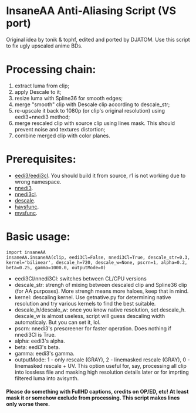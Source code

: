 # InsaneAA Anti-Aliasing Script (VS port)

Original idea by tonik & tophf, edited and ported by DJATOM.
Use this script to fix ugly upscaled anime BDs.

# Processing chain: 
   1) extract luma from clip;
   2) apply Descale to it;
   3) resize luma with Spline36 for smooth edges;
   4) merge "smooth" clip with Descale clip according to descale_str;
   5) re-upscale it back to 1080p (or clip's original resolution) using eedi3+nnedi3 method;
   6) merge rescaled clip with source clip using lines mask. This should prevent noise and textures distortion;
   7) combine merged clip with color planes. 
 
# Prerequisites:
   - [eedi3/eedi3cl](https://github.com/HomeOfVapourSynthEvolution/VapourSynth-EEDI3). You should build it from source, r1 is not working due to wrong namespace.
  - [nnedi3](https://github.com/dubhater/vapoursynth-nnedi3).
  - [nnedi3cl](https://github.com/HomeOfVapourSynthEvolution/VapourSynth-NNEDI3CL).
  - [descale](https://github.com/Irrational-Encoding-Wizardry/vapoursynth-descale).
  - [havsfunc](https://github.com/HomeOfVapourSynthEvolution/havsfunc).
  - [mvsfunc](https://github.com/HomeOfVapourSynthEvolution/mvsfunc).
 
# Basic usage:
```
import insaneAA
insaneAA.insaneAA(clip, eedi3Cl=False, nnedi3Cl=True, descale_str=0.3, kernel='bilinear', descale_h=720, descale_w=None, pscrn=1, alpha=0.2, beta=0.25, gamma=1000.0, outputMode=0)
```
 - eedi3Cl/nnedi3Cl: switches between CL/CPU versions
 - descale_str: strengh of mixing between descaled clip and Spline36 clip (for AA purposes). More strengh means more haloes, keep that in mind.
 - kernel: descaling kernel. Use getnative.py for determining native resolution and try various kernels to find the best suitable.
 - descale_h/descale_w: once you know native resolution, set descale_h. descale_w is almost useless, script will guess descaling width automaticaly. But you can set it, lol.
 - pscrn: nnedi3's prescreener for faster operation. Does nothing if nnedi3Cl is True.
 - alpha: eedi3's alpha.
 - beta: eedi3's beta.
 - gamma: eedi3's gamma.
 - outputMode: 1 - only rescale (GRAY), 2 - linemasked rescale (GRAY), 0 - linemasked rescale + UV. This option useful for, say, processing all clip into lossless file and masking high resolution details later or for imprting filtered luma into avisynth.
#### Please do something with FullHD captions, credits on OP/ED, etc! At least mask it or somehow exclude from processing. This script makes lines only worse there.
